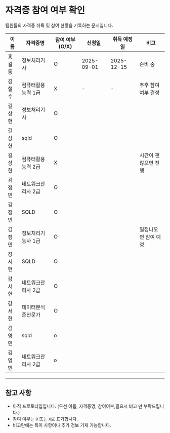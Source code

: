 # 자격증 참여 여부 확인

팀원들의 자격증 취득 및 참여 현황을 기록하는 문서입니다.

| 이름     | 자격증명          | 참여 여부 (O/X) | 신청일       | 취득 예정일   | 비고               |
| -------- | ----------------- | --------------- | ------------ | ------------ | ------------------ |
| 홍길동   | 정보처리기사       | O               | 2025-09-01   | 2025-12-15   | 준비 중            |
| 김철수   | 컴퓨터활용능력 1급 | X               | -            | -            | 추후 참여 여부 결정 |
|  길상현  | 정보처리기사   | O          |  |    |                     |
|  길상현  | sqld   | O          |  |    |                     |
|  길상현  | 컴퓨터활용능력 2급   |    X       |  |    |     시간이 괜찮으면 진행               |
|  김정민  | 네트워크관리사 2급   |    O       |  |    |                     |
|  김정민  | SQLD   |    O        |  |    |                     |
|  김정민  | 정보처리기능사 1급  |    O        |  |    |  일정나오면 참여 예정               |
|  강서현  |  SQLD          | O |    |                     |
|  강서현  | 네트워크관리사 2급           | O |    |                     |
|  강서현  | 데이터분석 준전문가            | O |    |                     |
|  김영민  |     sqld        | o |    |                     |
|  김영민  | 네트워크관리사 2급 | o |           |  |    |                     |

---

## 참고 사항
- 아직 프로토타입입니다. (우선 이름, 자격증명, 참여여부,필요시 비고 만 부탁드립니다.)
- 참여 여부는 `O` 또는 `X`로 표기합니다.
- 비고란에는 특이 사항이나 추가 정보 기재 가능합니다.
